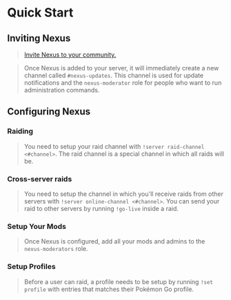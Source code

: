 # Quick Start

## Inviting Nexus 

> <a href="https://discord.com/oauth2/authorize?client_id=761036478783422484&permissions=1342696528&scope=bot" target="_blank">Invite Nexus to your community.</a>

> Once Nexus is added to your server, it will immediately create a new channel called `#nexus-updates`. This channel is used for update notifications and the `nexus-moderator` role for people who want to run administration commands.

## Configuring Nexus

### Raiding

> You need to setup your raid channel with `!server raid-channel <#channel>`. The raid channel is a special channel in which all raids will be.

###  Cross-server raids

> You need to setup the channel in which you'll receive raids from other servers with `!server online-channel <#channel>`. You can send your raid to other servers by running `!go-live` inside a raid.

### Setup Your Mods

> Once Nexus is configured, add all your mods and admins to the `nexus-moderators` role.

### Setup Profiles

> Before a user can raid, a profile needs to be setup by running `!set profile` with entries that matches their Pokémon Go profile.

